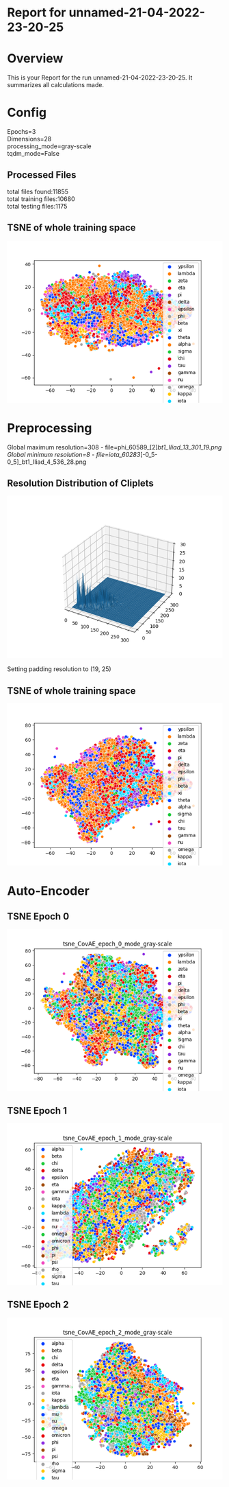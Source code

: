 
Report for unnamed-21-04-2022-23-20-25
======================================

# Overview
  
This is your Report for the run unnamed-21-04-2022-23-20-25. It summarizes all calculations made.
# Config
  
Epochs=3  
Dimensions=28  
processing_mode=gray-scale  
tqdm_mode=False
## Processed Files
  
total files found:11855  
total training files:10680  
total testing files:1175
## TSNE of whole training space
  
![Alt text](tsne_raw-cleaned.png?raw=true "Title")


# Preprocessing
  
Global maximum resolution=308 - file=phi_60589_[2]_bt1_Iliad_13_301_19.png  
Global minimum resolution=8 - file=iota_60283_[-0_5-0_5]_bt1_Iliad_4_536_28.png
## Resolution Distribution of Cliplets
  
![Alt text](resolution_distribution.png?raw=true "Title")

  
Setting padding resolution to (19, 25)
## TSNE of whole training space
  
![Alt text](tsne_gray-scale.png?raw=true "Title")


# Auto-Encoder

## TSNE Epoch 0
  
![Alt text](CovAE/gray-scale/tsne_CovAE_epoch_0_mode_gray-scale.png?raw=true "Title")


## TSNE Epoch 1
  
![Alt text](CovAE/gray-scale/tsne_CovAE_epoch_1_mode_gray-scale.png?raw=true "Title")


## TSNE Epoch 2
  
![Alt text](CovAE/gray-scale/tsne_CovAE_epoch_2_mode_gray-scale.png?raw=true "Title")

